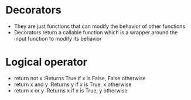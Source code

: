 # Decorators
- They are just functions that can modify the behavior of other functions
- Decorators return a callable function which is a wrapper around the input function to modify its behavior

# Logical operator
- return not x   :Returns True if x is False, False otherwise
- return x and y :Returns y if x is True, x otherwise
- return x or y  :Returns x if x is True, y otherwise
